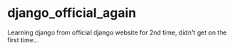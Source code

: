 # django_official_again



Learning django from official django website for 2nd time, didn't get on the first time...
